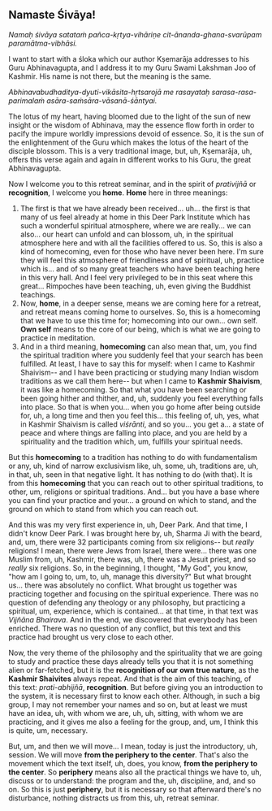 ##  Namaste Śivāya!

_Namaḥ śivāya satataṁ pañca-kṛtya-vihāriṇe cit-ānanda-ghana-svarūpam paramātma-vibhāsi._ 

I want to start with a śloka which our author Kṣemarāja addresses to his Guru Abhinavagupta, and I address it to my Guru Swami Lakshman Joo of Kashmir. His name is not there, but the meaning is the same. 

_Abhinavabudhaditya-dyuti-vikāsita-hṛtsarojā me rasayataḥ sarasa-rasa-parimalaṁ asāra-saṁsāra-vāsanā-śāntyai._

The lotus of my heart, having bloomed due to the light of the sun of new insight or the wisdom of Abhinava, may the essence flow forth in order to pacify the impure worldly impressions devoid of essence. So, it is the sun of the enlightenment of the Guru which makes the lotus of the heart of the disciple blossom. This is a very traditional image, but, uh, Kṣemarāja, uh, offers this verse again and again in different works to his Guru, the great Abhinavagupta.

Now I welcome you to this retreat seminar, and in the spirit of _prativijñā_ or **recognition**, I welcome you **home**. **Home** here in three meanings: 

1. The first is that we have already been received... uh... the first is that many of us feel already at home in this Deer Park Institute which has such a wonderful spiritual atmosphere, where we are really... we can also... our heart can unfold and can blossom, uh, in the spiritual atmosphere here and with all the facilities offered to us. So, this is also a kind of homecoming, even for those who have never been here. I'm sure they will feel this atmosphere of friendliness and of spiritual, uh, practice which is... and of so many great teachers who have been teaching here in this very hall. And I feel very privileged to be in this seat where this great... Rimpoches have been teaching, uh, even giving the Buddhist teachings. 
2. Now, **home**, in a deeper sense, means we are coming here for a retreat, and retreat means coming home to ourselves. So, this is a homecoming that we have to use this time for; homecoming into our own... own self. **Own self** means to the core of our being, which is what we are going to practice in meditation. 
3. And in a third meaning, **homecoming** can also mean that, um, you find the spiritual tradition where you suddenly feel that your search has been fulfilled. At least, I have to say this for myself: when I came to Kashmir Shaivism-- and I have been practicing or studying many Indian wisdom traditions as we call them here-- but when I came to **Kashmir Shaivism**, it was like a homecoming. So that what you have been searching or been going hither and thither, and, uh, suddenly you feel everything falls into place. So that is when you... when you go home after being outside for, uh, a long time and then you feel this... this feeling of, uh, yes, what in Kashmir Shaivism is called _viśrānti_, and so you... you get a... a state of peace and where things are falling into place, and you are held by a spirituality and the tradition which, um, fulfills your spiritual needs. 

But this **homecoming** to a tradition has nothing to do with fundamentalism or any, uh, kind of narrow exclusivism like, uh, some, uh, traditions are, uh, in that, uh, seen in that negative light. It has nothing to do (with that). It is from this **homecoming** that you can reach out to other spiritual traditions, to other, um, religions or spiritual traditions. And... but you have a base where you can find your practice and your... a ground on which to stand, and the ground on which to stand from which you can reach out. 

And this was my very first experience in, uh, Deer Park. And that time, I didn't know Deer Park. I was brought here by, uh, Sharma Ji with the beard, and, um, there were 32 participants coming from six religions-- but _really_ religions! I mean, there were Jews from Israel, there were... there was one Muslim from, uh, Kashmir, there was, uh, there was a Jesuit priest, and so _really_ six religions. So, in the beginning, I thought, "My God", you know, "how am I going to, um, to, uh, manage this diversity?" But what brought us... there was absolutely no conflict. What brought us together was practicing together and focusing on the spiritual experience. There was no question of defending any theology or any philosophy, but practicing a spiritual, um, experience, which is contained... at that time, in that text was _Vijñāna Bhairava_. And in the end, we discovered that everybody has been enriched. There was no question of any conflict, but this text and this practice had brought us very close to each other.

Now, the very theme of the philosophy and the spirituality that we are going to study and practice these days already tells you that it is not something alien or far-fetched, but it is the **recognition of our own true nature**, as the **Kashmir Shaivites** always repeat. And that is the aim of this teaching, of this text: _prati-abhijñā_, **recognition**. But before giving you an introduction to the system, it is necessary first to know each other. Although, in such a big group, I may not remember your names and so on, but at least we must have an idea, uh, with whom we are, uh, uh, sitting, with whom we are practicing, and it gives me also a feeling for the group, and, um, I think this is quite, um, necessary. 

But, um, and then we will move... I mean, today is just the introductory, uh, session. We will move **from the periphery to the center**. That's also the movement which the text itself, uh, does, you know, **from the periphery to the center**. So **periphery** means also all the practical things we have to, uh, discuss or to understand: the program and the, uh, discipline, and, and so on. So this is just **periphery**, but it is necessary so that afterward there's no disturbance, nothing distracts us from this, uh, retreat seminar. 
